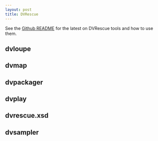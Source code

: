 ```yaml
---
layout: post
title: DVRescue
---
```


See the [Github README](https://github.com/mipops/dvrescue) for the latest on DVRescue tools and how to use them.

## dvloupe 
## dvmap
## dvpackager 
## dvplay 
## dvrescue.xsd 
## dvsampler 
